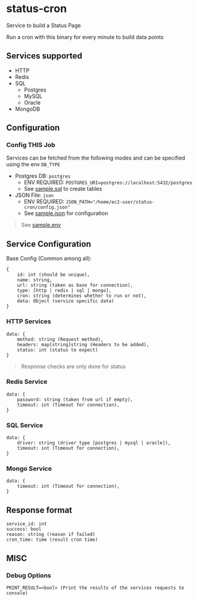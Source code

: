 # **status-cron**

Service to build a Status Page

Run a cron with this binary for every minute to build data points


## **Services supported**
- HTTP
- Redis
- SQL
  - Postgres
  - MySQL
  - Oracle
- MongoDB

## Configuration

### Config THIS Job
Services can be fetched from the following modes and can be specified using the env `DB_TYPE`
- Postgres DB: `postgres`
  - ENV REQUIRED: `POSTGRES_URI=postgres://localhost:5432/postgres`
  - See [sample.sql](./sample.sql) to create tables
- JSON File: `json`
  - ENV REQUIRED: `JSON_PATH="/home/ec2-user/status-cron/config.json"`
  - See [sample.json](./sample.json) for configuration

> See [sample.env](./sample.env)

## Service Configuration

Base Config (Common among all):
```
{
    id: int (should be unique),
    name: string,
    url: string (taken as base for connection),
    type: [http | redis | sql | mongo],
    cron: string (determines whether to run or not),
    data: Object (service specific data)
}
```

### HTTP Services

```
data: {
    method: string (Request method),
    headers: map[string]string (Headers to be added),
    status: int (status to expect)
}
```

> Response checks are only done for status

### Redis Service

```
data: {
    password: string (taken from url if empty),
    timeout: int (Timeout for connection),
}
```

### SQL Service

```
data: {
    driver: string (driver type [postgres | mysql | oracle]),
    timeout: int (Timeout for connection),
}
```

### Mongo Service

```
data: {
    timeout: int (Timeout for connection),
}
```

## Response format
```
service_id: int
success: bool
reason: string (reason if failed)
cron_time: time (result cron time)
```

## MISC

### Debug Options
```
PRINT_RESULT=<bool> (Print the results of the services requests to console)
```